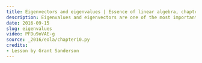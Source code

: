```yaml
---
title: Eigenvectors and eigenvalues | Essence of linear algebra, chapter 14
description: Eigenvalues and eigenvectors are one of the most important ideas in linear algebra, but what on earth are they?
date: 2016-09-15
slug: eigenvalues
video: PFDu9oVAE-g
source: _2016/eola/chapter10.py
credits:
- Lesson by Grant Sanderson
---
```

